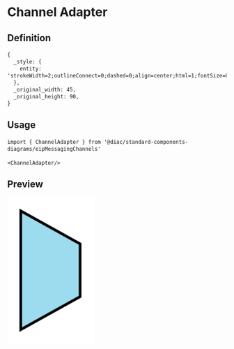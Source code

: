# Channel Adapter

## Definition

```
{
  _style: { 
    entity: 'strokeWidth=2;outlineConnect=0;dashed=0;align=center;html=1;fontSize=8;shape=mxgraph.eip.channel_adapter;fillColor=#9ddbef;',
  },
  _original_width: 45,
  _original_height: 90,
}
```

## Usage

```
import { ChannelAdapter } from '@diac/standard-components-diagrams/eipMessagingChannels'

<ChannelAdapter/>
```

## Preview

<img src="./channel-adapter.png" width="200"/>
